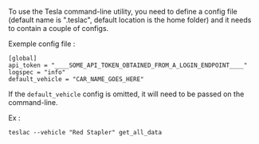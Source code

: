 To use the Tesla command-line utility, you need to 
define a config file (default name is ".teslac", default location 
is the home folder) and it needs to contain a couple of configs.

Exemple config file :

```
[global]
api_token = "____SOME_API_TOKEN_OBTAINED_FROM_A_LOGIN_ENDPOINT____"
logspec = "info"
default_vehicle = "CAR_NAME_GOES_HERE"
```

If the `default_vehicle` config is omitted, it will need to be 
passed on the command-line.

Ex :
```
teslac --vehicle "Red Stapler" get_all_data
```
